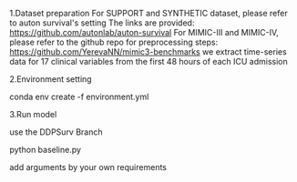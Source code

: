 1.Dataset preparation
For SUPPORT and SYNTHETIC dataset, please refer to auton survival's setting
The links are provided: https://github.com/autonlab/auton-survival
For MIMIC-III and MIMIC-IV, please refer to the github repo for preprocessing steps:
https://github.com/YerevaNN/mimic3-benchmarks
we extract time-series data for 17 clinical variables from the first 48 hours of each ICU admission


2.Environment setting

conda env create -f environment.yml

3.Run model

use the DDPSurv Branch 

python baseline.py 

add arguments by your own requirements
